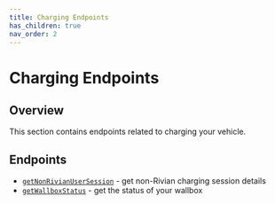 ```yaml
---
title: Charging Endpoints
has_children: true
nav_order: 2
---
```


# Charging Endpoints

## Overview

This section contains endpoints related to charging your vehicle.

## Endpoints

- [`getNonRivianUserSession`](/app/charging/non-rivian-user-session) - get non-Rivian charging session details
- [`getWallboxStatus`](/app/charging/wallbox-status) - get the status of your wallbox
